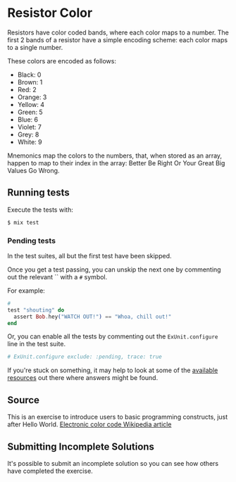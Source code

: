 # Resistor Color

Resistors have color coded bands, where each color maps to a number. The first 2 bands of a resistor have a simple encoding scheme: each color maps to a single number.

These colors are encoded as follows:

- Black: 0
- Brown: 1
- Red: 2
- Orange: 3
- Yellow: 4
- Green: 5
- Blue: 6
- Violet: 7
- Grey: 8
- White: 9

Mnemonics map the colors to the numbers, that, when stored as an array, happen to map to their index in the array: Better Be Right Or Your Great Big Values Go Wrong.

## Running tests

Execute the tests with:

```bash
$ mix test
```

### Pending tests

In the test suites, all but the first test have been skipped.

Once you get a test passing, you can unskip the next one by
commenting out the relevant `` with a `#` symbol.

For example:

```elixir
#
test "shouting" do
  assert Bob.hey("WATCH OUT!") == "Whoa, chill out!"
end
```

Or, you can enable all the tests by commenting out the
`ExUnit.configure` line in the test suite.

```elixir
# ExUnit.configure exclude: :pending, trace: true
```

If you're stuck on something, it may help to look at some of
the [available resources](https://exercism.io/tracks/elixir/resources)
out there where answers might be found.

## Source

This is an exercise to introduce users to basic programming constructs, just after Hello World.
[Electronic color code Wikipedia article](https://en.wikipedia.org/wiki/Electronic_color_code)

## Submitting Incomplete Solutions

It's possible to submit an incomplete solution so you can see how others have completed the exercise.
